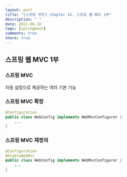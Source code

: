 ```yaml
---
layout: post
title: "[스프링 부트] chapter 14. 스프링 웹 MVC 1부"
description: " "
date: 2021-06-18
tags: [springboot]
comments: true
share: true
---
```


## 스프링 웹 MVC 1부



### 스프링 MVC

자동 설정으로 제공하는 여러 기본 기능



### 스프링 MVC 확장

```java
@Configuration
public class WebConfig implements WebMvcConfigurer {
    ...
}
```



### 스프링 MVC 재정의

```java
@Configuration
@EnableWebMvc
public class WebConfig implements WebMvcConfigurer {
    ...
}
```

